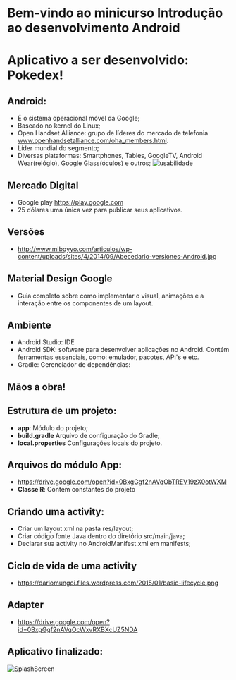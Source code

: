 # Bem-vindo ao minicurso **Introdução ao desenvolvimento Android**

# Aplicativo a ser desenvolvido: Pokedex!

## Android:
* É o sistema operacional móvel da Google;
* Baseado no kernel do Linux;
* Open Handset Alliance: grupo de líderes do mercado de telefonia www.openhandsetalliance.com/oha_members.html.
* Líder mundial do segmento;
* Diversas plataformas: Smartphones, Tables, GoogleTV, Android Wear(relógio), Google Glass(óculos) e outros;
![usabilidade](http://www.e-reading.club/illustrations/1029/1029595-_2.jpg)

## Mercado Digital
* Google play https://play.google.com
* 25 dólares uma única vez para publicar seus aplicativos.


## Versões
* http://www.mibqyyo.com/articulos/wp-content/uploads/sites/4/2014/09/Abecedario-versiones-Android.jpg

## Material Design Google
* Guia completo sobre como implementar o visual, animações e a interação entre os componentes de um layout.

## Ambiente
* Android Studio: IDE 
* Android SDK: software para desenvolver aplicações no Android. Contém ferramentas essenciais, como: emulador, pacotes, API's e etc.
* Gradle: Gerenciador de dependências:

## Mãos a obra!

## Estrutura de um projeto:
* **app**: Módulo do projeto;
* **build.gradle** Arquivo de configuração do Gradle;
* **local.properties** Configurações locais do projeto.

 ## Arquivos do módulo App:
* https://drive.google.com/open?id=0BxgGgf2nAVqObTREV19zX0otWXM
* **Classe R**: Contém constantes do projeto

## Criando uma activity:
* Criar um layout xml na pasta res/layout;
* Criar código fonte Java dentro do diretório src/main/java;
* Declarar sua activity no AndroidManifest.xml em manifests;

## Ciclo de vida de uma activity
* https://dariomungoi.files.wordpress.com/2015/01/basic-lifecycle.png

## Adapter
* https://drive.google.com/open?id=0BxgGgf2nAVqOcWxvRXBXcUZ5NDA

## Aplicativo finalizado:
![SplashScreen](https://uploaddeimagens.com.br/images/000/747/661/original/splash.jpeg?1476756105)




